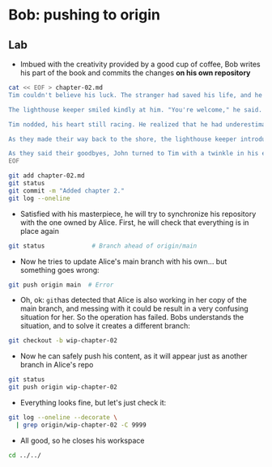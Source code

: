 # Bob: pushing to origin

## Lab

* Imbued with the creativity provided by a good cup of coffee, Bob writes his part of the book and commits the changes **on his own repository**

```bash
cat << EOF > chapter-02.md
Tim couldn't believe his luck. The stranger had saved his life, and he was filled with gratitude. "Thank you so much," he said, still panting from the ordeal. "I thought I was going to drown out there."

The lighthouse keeper smiled kindly at him. "You're welcome," he said. "But you should be more careful. The ocean can be dangerous, especially when there's a strong current like today."

Tim nodded, his heart still racing. He realized that he had underestimated the power of the ocean, and he felt humbled by the experience. From that moment on, he made a vow to always respect the sea and to never take its power for granted.

As they made their way back to the shore, the lighthouse keeper introduced himself as John, and they struck up a conversation. Tim learned that John had spent his life guiding ships safely through the treacherous waters of the coast. He was now enjoying his retirement in the nearby town, where he relished fishing and spending time with his grandchildren.

As they said their goodbyes, John turned to Tim with a twinkle in his eye. "Have you ever heard of the mermaids?" he asked, his voice filled with mystery.
EOF
```
```bash
git add chapter-02.md
git status
git commit -m "Added chapter 2."
git log --oneline
```

* Satisfied with his masterpiece, he will try to synchronize his repository with the one owned by Alice. First,
he will check that everything is in place again

```bash
git status             # Branch ahead of origin/main
```

* Now he tries to update Alice's main branch with his own... but something goes wrong:

```bash
git push origin main  # Error
```

* Oh, ok: `git`has detected that Alice is also working in her copy of the main branch, and messing with it
could be result in a very confusing situation for her. So the operation has failed. Bobs understands the
situation, and to solve it creates a different branch:

```bash
git checkout -b wip-chapter-02
```

* Now he can safely push his content, as it will appear just as another branch in Alice's repo

```bash
git status
git push origin wip-chapter-02
```

* Everything looks fine, but let's just check it:

```bash
git log --oneline --decorate \
  | grep origin/wip-chapter-02 -C 9999
```

* All good, so he closes his workspace
  
```bash
cd ../../
```